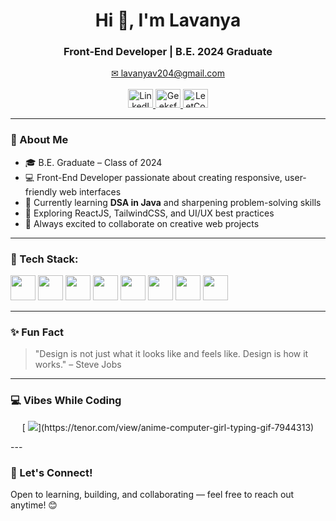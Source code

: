 <h1 align="center">Hi 👋, I'm Lavanya</h1>
<h3 align="center">Front-End Developer | B.E. 2024 Graduate</h3>

<p align="center">
  <a href="mailto:lavanyav204@gmail.com">✉ lavanyav204@gmail.com</a>
  <br/><br/>
  
  <a href="https://www.linkedin.com/in/lavanya-v-760320274/" target="_blank">
    <img src="https://cdn.jsdelivr.net/gh/devicons/devicon/icons/linkedin/linkedin-original.svg" alt="LinkedIn" height="30" width="40" />
  </a>

  <a href="https://www.geeksforgeeks.org/user/lavany1nj3/" target="_blank">
    <img src="https://upload.wikimedia.org/wikipedia/commons/4/43/GeeksforGeeks.svg" alt="GeeksforGeeks" height="30" width="40" />
  </a>

  <a href="https://leetcode.com/u/Lavanya2403/" target="_blank">
    <img src="https://upload.wikimedia.org/wikipedia/commons/1/19/LeetCode_logo_black.png" alt="LeetCode" height="30" width="40" />
  </a>
</p>


---

### 🌟 About Me
- 🎓 B.E. Graduate – Class of 2024  
- 💻 Front-End Developer passionate about creating responsive, user-friendly web interfaces  
- 🌱 Currently learning **DSA in Java** and sharpening problem-solving skills  
- 🚀 Exploring ReactJS, TailwindCSS, and UI/UX best practices  
- 🤝 Always excited to collaborate on creative web projects  

---

### 🧰 Tech Stack:

<p>
  <img src="https://cdn.jsdelivr.net/gh/devicons/devicon/icons/html5/html5-original.svg" width="40" />
  <img src="https://cdn.jsdelivr.net/gh/devicons/devicon/icons/css3/css3-original.svg" width="40" />
  <img src="https://cdn.jsdelivr.net/gh/devicons/devicon/icons/javascript/javascript-original.svg" width="40" />
  <img src="https://cdn.jsdelivr.net/gh/devicons/devicon/icons/react/react-original.svg" width="40" />
  <img src="https://cdn.jsdelivr.net/gh/devicons/devicon/icons/java/java-original.svg" width="40" />
  <img src="https://cdn.jsdelivr.net/gh/devicons/devicon/icons/bootstrap/bootstrap-original.svg" width="40" />
  <img src="https://cdn.jsdelivr.net/gh/devicons/devicon/icons/github/github-original.svg" width="40" />
  <img src="https://cdn.jsdelivr.net/gh/devicons/devicon/icons/vscode/vscode-original.svg" width="40" />
</p>

---


### ✨ Fun Fact

> "Design is not just what it looks like and feels like. Design is how it works." – Steve Jobs

---

### 💻 Vibes While Coding

<p align="center">
  [ <img src="https://media.tenor.com/whgQwNlVvNkAAAAi/xero-code.gif"/>](https://tenor.com/view/anime-computer-girl-typing-gif-7944313)
</p>
---

### 💬 Let's Connect!
Open to learning, building, and collaborating — feel free to reach out anytime! 😊

